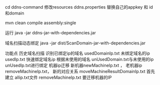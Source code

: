 cd ddns-command
修改resources
ddns.properties 
替换自己的appkey 和 id 和domain

mvn clean compile assembly:single

运行  java -jar ddns-jar-with-dependencies.jar


域名扫描动态绑定
     java -jar dist/ScanDomain-jar-with-dependencies.jar

功能点
    历史域名扫描
        识别已绑定ip的域名 usedDomainIp.txt
        未绑定域名的ip   usedIp.txt
    快速绑定域名ip
        根据未使用的域名 unUsedDomain.txt与未使用的ip unUsedIp.txt进行绑定
    机器ip迁移
        新机器newMachineIp.txt ， 老机器ip removeMachineIp.txt， 新的对应关系 moveMachineResultDomainIp.txt
首先建立 allip.txt文件
removeMachineIp.txt 要迁移机器的IP 

